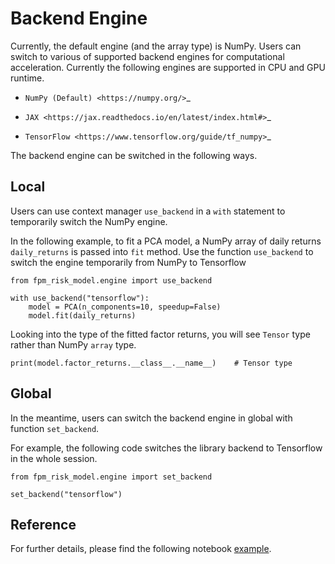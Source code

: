 # Backend Engine

Currently, the default engine (and the array type) is NumPy. Users can switch to various of supported
backend engines for computational acceleration. Currently the following engines are supported in
CPU and GPU runtime.

- `NumPy (Default) <https://numpy.org/>`\_

- `JAX <https://jax.readthedocs.io/en/latest/index.html#>`\_

- `TensorFlow <https://www.tensorflow.org/guide/tf_numpy>`\_

The backend engine can be switched in the following ways.

## Local

Users can use context manager `use_backend` in a `with` statement to temporarily
switch the NumPy engine.

In the following example, to fit a PCA model, a NumPy array of daily returns `daily_returns`
is passed into `fit` method. Use the function `use_backend` to switch the engine temporarily
from NumPy to Tensorflow

```
from fpm_risk_model.engine import use_backend

with use_backend("tensorflow"):
    model = PCA(n_components=10, speedup=False)
    model.fit(daily_returns)
```

Looking into the type of the fitted factor returns, you will see `Tensor` type rather than
NumPy `array` type.

```
print(model.factor_returns.__class__.__name__)    # Tensor type
```

## Global

In the meantime, users can switch the backend engine in global with function `set_backend`.

For example, the following code switches the library backend to Tensorflow in the whole session.

```
from fpm_risk_model.engine import set_backend

set_backend("tensorflow")
```

## Reference

For further details, please find the following notebook [example](https://colab.research.google.com/github/factorpricingmodel/factor-pricing-model-risk-model/blob/main/examples/notebook/numpy_backend_engine.ipynb).
